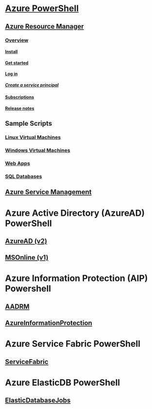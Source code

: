 # [Azure PowerShell](index)

## [Azure Resource Manager](/azps-concepts/resourcemanager/overview)
### [Overview](/azps-concepts/resourcemanager/overview)
#### [Install](/azps-concepts/resourcemanager/install-azureps)
#### [Get started](/azps-concepts/resourcemanager/get-started-azureps)
#### [Log in](/azps-concepts/resourcemanager/authenticate-azureps)
##### [Create a service principal](/azps-concepts/resourcemanager/create-azure-service-principal-azureps)
#### [Subscriptions](/azps-concepts/resourcemanager/manage-subscriptions-azureps)
#### [Release notes](/azps-concepts/resourcemanager/release-notes-azureps)

## Sample Scripts
### [Linux Virtual Machines](https://docs.microsoft.com/azure/virtual-machines/virtual-machines-linux-powershell-samples?toc=%2fazure%2fvirtual-machines%2flinux%2ftoc.json)
### [Windows Virtual Machines](https://docs.microsoft.com/azure/virtual-machines/virtual-machines-windows-powershell-samples?toc=%2fazure%2fvirtual-machines%2fwindows%2ftoc.json)
### [Web Apps](https://docs.microsoft.com/azure/app-service-web/app-service-powershell-samples)
### [SQL Databases](https://docs.microsoft.com/azure/sql-database/sql-database-powershell-samples)

## [Azure Service Management](/azps-concepts/servicemanagement/overview)

# Azure Active Directory (AzureAD) PowerShell
## [AzureAD (v2)](/azps-concepts/azuread/)
## [MSOnline (v1)](/azps-concepts/msonline/)

# Azure Information Protection (AIP) Powershell
## [AADRM](/azps-concepts/aadrm/)
## [AzureInformationProtection](/azps-concepts/azureinformationprotection/)

# Azure Service Fabric PowerShell
## [ServiceFabric](/azps-concepts/servicefabric/)

# Azure ElasticDB PowerShell
## [ElasticDatabaseJobs](/azps-concepts/elasticdatabasejobs/)
